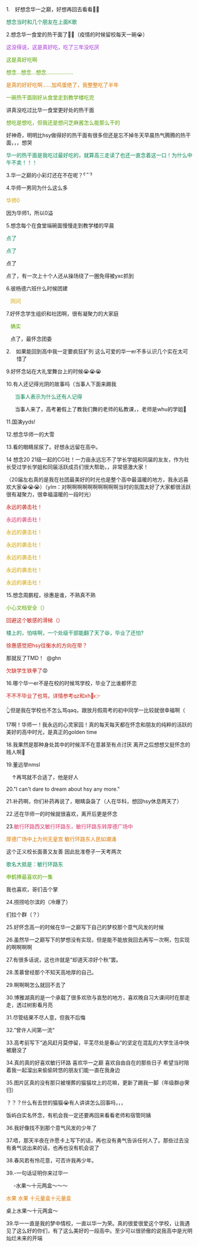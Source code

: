 <p class="MsoNormal" style="margin-left:21.0pt;text-indent:-21.0pt;mso-list:l90 level1 lfo91">
<?if !supportLists?><span lang="EN-US"><span style="mso-list:Ignore">1.<span style='font:7.0pt "Times New Roman"'>     
                    </span></span></span>
<?endif?>好想念华一之巅，好想再回去看看<span class="Emoji"><span lang="EN-US">🥺😢</span></span>
</p><p class="MsoNormal"><span style="color:#078654">想念当时和几个朋友在上面<span lang="EN-US">K</span>歌</span></p><p class="MsoNormal"><span lang="EN-US">2.</span>想念华一食堂的热干面了<span lang="EN-US">🥹🥹</span>（疫情的时候留校每天一碗<span class="Emoji"><span lang="EN-US">😭</span></span>）</p><p class="MsoNormal"><span style="color:#A639D7">这没得说，这是真好吃，吃了三年没吃厌</span></p><p class="MsoNormal"><span style="color:#58A401">这是真好吃啊</span></p><p class="MsoNormal"><span style="color:#58A401">想念<span lang="EN-US">…</span>想念<span lang="EN-US">…</span>想念<span lang="EN-US">……<span class="GramE">…………</span></span></span></p><p class="MsoNormal"><span style="color:#DB7800">是真的好好吃啊<span lang="EN-US">……</span>加鸡蛋绝了，我整整吃了半年</span></p><p class="MsoNormal"><span style="color:#58A401">一碗热干面刚好从食堂走到教学楼吃完</span></p><p class="MsoNormal">讲真没吃过比华一食堂更好处的热干面</p><p class="MsoNormal"><span style="color:#58A401">想吃是想吃，但我还是想问芝麻酱怎么能那么干的</span></p><p class="MsoNormal">好神奇，<span class="GramE">明明比</span><span class="SpellE"><span lang="EN-US">hsy</span></span>做得好的热干面有很多但还是忘不掉冬天早晨热气腾腾的热干面，，，想哭</p><p class="MsoNormal"><span style="color:#078654">华一的热干面是我吃过最好吃的，就算高三走读了也还一直念着这一口！为什么中午不卖！！！</span></p><p class="MsoNormal"><span lang="EN-US">3.</span>华一之巅的小彩灯还在不在呢？<span lang="EN-US">ˁ˙˟˙ˀ</span></p><p class="MsoNormal"><span lang="EN-US">4.</span>华师一男同为什么这么多</p><p class="MsoNormal"><span style="color:#D1A300">华师<span lang="EN-US">0</span></span></p><p class="MsoNormal">因为华师<span lang="EN-US">1</span>，所以<span lang="EN-US">0</span>溢</p><p class="MsoNormal"><span lang="EN-US">5.</span>想念每个在食堂端碗面慢慢走到教学楼的早晨</p><p class="MsoNormal"><span style="color:#078654">点了</span></p><p class="MsoNormal"><span style="color:#078654">点了</span></p><p class="MsoNormal">点了</p><p class="MsoNormal">点了，有一次上十个人还从操场绕了一圈免得被<span class="SpellE"><span lang="EN-US">yxc</span></span>抓到</p><p class="MsoNormal"><span lang="EN-US">6.</span><span class="GramE">彼杨德</span>六班什么时候团建</p><p class="MsoNormal"><span lang="EN-US"><span style="mso-spacerun:yes">  
                </span></span><span style="color:#D1A300">同问</span></p><p class="MsoNormal"><span lang="EN-US">7.</span>好怀念学生组织和社团啊，很有凝聚力的大家庭</p><p class="MsoNormal"><span lang="EN-US"><span style="mso-spacerun:yes">  
                </span></span><span style="color:#58A401">确实</span></p><p class="MsoNormal"><span lang="EN-US"><span style="mso-spacerun:yes">  
                </span></span>点了，最怀念团委</p><p class="MsoNormal" style="margin-left:21.0pt;text-indent:-21.0pt;mso-list:l90 level1 lfo91">
<?if !supportLists?><span lang="EN-US"><span style="mso-list:Ignore">2.<span style='font:7.0pt "Times New Roman"'>     
                    </span></span></span>
<?endif?>如果能回到高中我一定要<span class="GramE">疯狂扩列</span> 这么可爱的华一<span lang="EN-US">er</span>不多认识几个实在太可惜了
        </p><p class="MsoNormal"><span lang="EN-US">9.</span>好怀念站在大礼堂舞台上的时候<span class="Emoji"><span lang="EN-US">😭😭😭</span></span></p><p class="MsoNormal"><span lang="EN-US">10.</span>有人还记得光阴的故事吗（当事人下面来踢我</p><p class="MsoNormal"><span lang="EN-US" style="color:#078654"><span style="mso-spacerun:yes">      </span></span><span style="color:#078654">当事人表示为什么还有人记得</span></p><p class="MsoNormal"><span lang="EN-US"><span style="mso-spacerun:yes">     
                </span></span>当事人来了，高考<span class="GramE">暑假上</span>了教我们舞的老师的私教课，，老师是<span class="SpellE"><span lang="EN-US">whu</span></span>的学姐<span class="Emoji"><span lang="EN-US">🥺</span></span></p><p class="MsoNormal"><span lang="EN-US">11.</span><span class="GramE">国演</span><span class="SpellE"><span lang="EN-US">yyds</span></span><span lang="EN-US">!</span></p><p class="MsoNormal"><span lang="EN-US">12.</span>想念华师<span class="GramE">一</span>的大雪</p><p class="MsoNormal"><span lang="EN-US">13.</span>看的眼睛尿尿了。好想永远留在高中。</p><p class="MsoNormal"><span lang="EN-US">14 </span>想念<span lang="EN-US">20 21</span>级一起的<span lang="EN-US">CG</span>社！一力<span class="GramE">亩永远</span>忘不了学长学姐和同届的友<span class="GramE">友</span>，作为社长受过学长学姐和同届活跃成员们很大帮助，，非常感激大家！</p><p class="MsoNormal">（<span lang="EN-US">20</span>届左右真的是我在社团最美好的时光也是整个高中最温暖的地方，我永远喜欢大家<span class="Emoji"><span lang="EN-US">😭😭😭</span></span>）（<span class="SpellE"><span lang="EN-US">ylm</span></span>：对啊啊啊啊啊啊啊啊啊啊当时的氛围太好了大家都很活跃很有凝聚力，很幸福温暖的一段时光）</p><p class="MsoNormal"><span style="color:#C21C13">永远的袭击社！</span></p><p class="MsoNormal"><span style="color:#DA326B">永远的袭击社！</span></p><p class="MsoNormal"><span style="color:#D1A300">永远的袭击社！</span></p><p class="MsoNormal"><span style="color:#D1A300">永远的袭击社！</span></p><p class="MsoNormal"><span style="color:#D1A300">永远的袭击社！</span></p><p class="MsoNormal"><span style="color:#D1A300">永远的袭击社！</span></p><p class="MsoNormal"><span style="color:#D1A300">永远的袭击社！</span></p><p class="MsoNormal"><span lang="EN-US">15.</span>想念周鹏程，徐惠是谁，不熟真不熟</p><p class="MsoNormal"><span style="color:#58A401">小心文档安全（）</span></p><p class="MsoNormal"><span style="color:#C21C13">回避这个敏感的滑梯（）</span></p><p class="MsoNormal"><span style="color:#078654">楼上的，怕啥啊，一个处级干部能翻了天了</span><span class="Emoji"><span lang="EN-US" style="color:#078654">😆</span></span><span style="color:#078654">，毕业了还怕<span lang="EN-US">?</span></span></p><p class="MsoNormal"><span style="color:#C21C13">徐<span class="GramE">惠感觉</span>把<span class="SpellE"><span lang="EN-US">hsy</span></span>往衡水的方向在带？</span></p><p class="MsoNormal">那就反了<span lang="EN-US">TMD</span>！<span lang="EN-US"><span style="mso-spacerun:yes"> 
                </span>@ghn</span></p><p class="MsoNormal"><span style="color:#C21C13">欠缺学生铁拳了</span><span class="Emoji"><span lang="EN-US">😡</span></span></p><p class="MsoNormal"><span lang="EN-US">16.</span>哪个华一<span lang="EN-US">er</span>不是在校的时候骂学校，毕业了比谁都怀恋</p><p class="MsoNormal"><span style="color:#C21C13">不不不毕业了也骂，详情参考<span class="SpellE"><span lang="EN-US">qz</span></span>和<span class="SpellE"><span lang="EN-US">xh</span></span></span><span class="Emoji"><span lang="EN-US" style="color:#C21C13">🤣👉</span></span></p><p class="MsoNormal"><span class="Emoji"><span lang="EN-US">👆</span></span>但是我在学校也不怎么骂<span class="SpellE"><span lang="EN-US">qaq</span></span>，跟<span class="GramE">放月假周考</span>的初中同学一比较就很幸福啊（</p><p class="MsoNormal"><span lang="EN-US">17</span>啊！华师<span class="GramE">一</span>！我永远的心灵家园！真的<span class="GramE">每天每天</span>都在怀念和朋友的纯粹的活跃的美好的高中时光，是真正的<span lang="EN-US">golden time</span></p><p class="MsoNormal"><span lang="EN-US">18.</span>我果然是那种身处其中的时候<span class="GramE">浑</span>不在意甚至有点讨厌
            离开之后想想又挺怀念的贱人啊<span lang="EN-US">🥹</span></p><p class="MsoNormal"><span lang="EN-US">19.</span><span class="GramE">董远举</span><span class="SpellE"><span lang="EN-US">nmsl</span></span><span lang="EN-US"><span style="mso-spacerun:yes">  </span></span>
</p><p class="MsoNormal"><span lang="EN-US"><span style="mso-spacerun:yes">   
                </span>↑</span>再骂就不合适了，他是好人</p><p class="MsoNormal"><span lang="EN-US">20."I can't dare to dream about <span class="SpellE">hsy</span> <span class="SpellE">any more</span>."</span></p><p class="MsoNormal"><span lang="EN-US">21.</span>补药啊，你们补药再说了，眼睛袅袅了（人在华科，想回<span class="SpellE"><span lang="EN-US">hsy</span></span>休息两天了）</p><p class="MsoNormal"><span lang="EN-US">22.</span>还在华师<span class="GramE">一</span>的时候就很喜欢，离开后更是怀念</p><p class="MsoNormal"><span lang="EN-US">23.</span><span class="GramE"><span style="color:#DA326B">敏行环路</span></span><span style="color:#DA326B">西<span class="GramE">又敏行</span>环路东，<span class="GramE">敏行环路</span>东转厚<span class="GramE">德广场</span>中
            </span></p><p class="MsoNormal"><span style="color:#DB7800">厚<span class="GramE">德广场</span>中上为何无皇宫
                <span class="GramE">敏行环路</span>东人民如潮涌</span></p><p class="MsoNormal">这个正义校长面善又友善 因此批准卷子一天考两次</p><p class="MsoNormal"><span style="color:#078654">歌名大抵是：<span class="GramE">敏行环路</span>东</span></p><p class="MsoNormal"><span class="GramE"><span style="color:#58A401">申鹤捧最</span></span><span style="color:#58A401">喜欢的一集</span></p><p class="MsoNormal">我也喜欢，哥们击<span class="GramE">个</span>掌</p><p class="MsoNormal"><span lang="EN-US">24.</span>捞捞哈尔滨的（<span class="GramE">冷爆了</span>）</p><p class="MsoNormal">们拉个群（？）</p><p class="MsoNormal"><span lang="EN-US">25.</span>好怀念高一的时候在华一之巅写下自己的<span class="GramE">梦校那个</span>意气风发的时候</p><p class="MsoNormal"><span lang="EN-US">26.</span>虽然华一之巅写下的梦想没有实现，但是能不能放我回去再写一次啊，<span class="GramE">包实现</span>的啊啊啊啊
        </p><p class="MsoNormal"><span lang="EN-US">27.</span>有很多话说，这也许就是<span lang="EN-US">“</span>却道天凉好个秋<span lang="EN-US">”</span>罢。</p><p class="MsoNormal"><span lang="EN-US">28.</span>羡慕曾经那个不知天高地厚的自己。</p><p class="MsoNormal"><span lang="EN-US">29.</span>啊啊啊怎么就回不去了</p><p class="MsoNormal"><span lang="EN-US">30.</span>博雅<span class="GramE">湖真的</span>是一个承载了很多欢欣与哀愁的地方，喜欢晚自习大课间时在那走走，透过树影看月亮</p><p class="MsoNormal"><span lang="EN-US">31.</span>尽管结果不尽人意，但我不后悔</p><p class="MsoNormal"><span lang="EN-US">32.”</span>曾许人间第一流<span lang="EN-US">“</span></p><p class="MsoNormal"><span lang="EN-US">33.</span>高考前写下<span lang="EN-US">“</span>追风赶月莫停留，平芜尽处是春山<span lang="EN-US">”</span>的坚定在混乱的大学生活中快被磨没了</p><p class="MsoNormal"><span lang="EN-US">34.</span><span class="GramE">真的真的</span>好<span class="GramE">喜欢敏行环路</span>
            喜欢华一之巅 喜欢自由自在的那些日子 希望当时陪着我一起溜出来偷偷转悠的朋友们能一直在我身边</p><p class="MsoNormal"><span lang="EN-US">35.</span>图片区真的没有那只被埋葬的猫<span class="GramE">猫</span>坟上的花嘛，更新了踢我一脚（年级群<span lang="EN-US">@</span>霁归）</p><p class="MsoNormal">？？？什么有去世的猫<span class="GramE">猫</span><span class="Emoji"><span lang="EN-US">😭</span></span>有人讲讲怎么回事吗，，，</p><p class="MsoNormal"><span class="GramE">饭屿白</span>实名怀念，有机会我一定还要再回来看看老师和<span class="GramE">宿管阿姨</span></p><p class="MsoNormal"><span lang="EN-US">36.</span>我好像找不到那个意气风发的少年了</p><p class="MsoNormal"><span lang="EN-US">37.</span>唔，那天半夜在许愿卡上写下的话，再也没有勇气告诉任何人了。那些过去没有勇气说出来的话，也再也没有机会说了</p><p class="MsoNormal"><span lang="EN-US">38.</span>春风若有<span class="GramE">怜</span>花意，可否许我再少年。</p><p class="MsoNormal"><span lang="EN-US">39.-</span>一句话证明你来过华一</p><p class="MsoNormal"><span lang="EN-US"><span style="mso-spacerun:yes">    
                </span>-</span>水果～十元两盒～～～</p><p class="MsoNormal"><span class="GramE"><span style="color:#DB7800">水果 水果 十元量盒十元</span></span><span style="color:#DB7800">量盒</span></p><p class="MsoNormal">桌上水果～十元两盒～</p><p class="MsoNormal"><span lang="EN-US">39.</span>华一一直是我的梦中情校，一直以华一为荣。真的<span class="GramE">很爱很爱</span>这个学校，让我遇见了这么好的你们，有了这么美好的一段高中。至少可以很骄傲的说我高中是光明灿烂未来的开端</p>